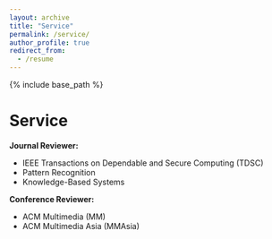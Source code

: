 ```yaml
---
layout: archive
title: "Service"
permalink: /service/
author_profile: true
redirect_from:
  - /resume
---
```


{% include base_path %}

Service
======
**Journal Reviewer:**

- IEEE Transactions on Dependable and Secure Computing (TDSC)
- Pattern Recognition
- Knowledge-Based Systems

**Conference Reviewer:**

- ACM Multimedia (MM)
- ACM Multimedia Asia (MMAsia)
